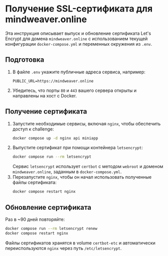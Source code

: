 # Получение SSL-сертификата для mindweaver.online

Эта инструкция описывает выпуск и обновление сертификата Let's Encrypt для домена `mindweaver.online` с использованием текущей конфигурации `docker-compose.yml` и переменных окружения из `.env`.

## Подготовка

1. В файле `.env` укажите публичные адреса сервиса, например:
   ```env
   PUBLIC_URL=https://mindweaver.online
   ```
2. Убедитесь, что порты `80` и `443` вашего сервера открыты и направлены на хост с Docker.

## Получение сертификата

1. Запустите необходимые сервисы, включая `nginx`, чтобы обеспечить доступ к challenge:
   ```bash
   docker compose up -d nginx api miniapp
   ```
2. Выпустите сертификат при помощи контейнера `letsencrypt`:
   ```bash
   docker compose run --rm letsencrypt
   ```
   Сервис `letsencrypt` использует `certbot` с методом `webroot` и доменом `mindweaver.online`, заданным в `docker-compose.yml`.
3. Перезапустите `nginx`, чтобы он начал использовать полученные файлы сертификата:
   ```bash
   docker compose restart nginx
   ```

## Обновление сертификата

Раз в ~90 дней повторяйте:
```bash
docker compose run --rm letsencrypt renew
docker compose restart nginx
```
Файлы сертификатов хранятся в volume `certbot-etc` и автоматически переиспользуются `nginx` через путь `/etc/letsencrypt`.
